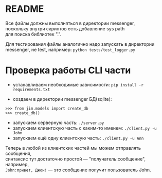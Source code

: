 # README
Все файлы должны выполняться в директории messenger,  
поскольку внутри скриптов есть добавление sys path  
для поиска библиотек ".".

Для тестирования файлы аналогично надо запускать в
директории messenger, не test, например:
```python tests/test_logger.py```

# Проверка работы CLI части

- устанавливаем необходимые зависимости:
```pip install -r requirements.txt```

- создаем в директории messenger БД(sqlite):  
```
>>> from jim.models import create_db
>>> create_db()
```

- запускаем серверную часть: ```./server.py```
- запускаем клиентскую часть с каким-то именем: ```./client.py -u John```
- запускаем ещё одну клиентскую часть: ```./client.py -u Ann```

Теперь в любой из клиентских частей мы можем отправлять сообщения,  
синтаксис тут достаточно простой — "получатель:сообщение", например,  
```John:привет, Джон!``` — это сообщение получит пользователь John.
